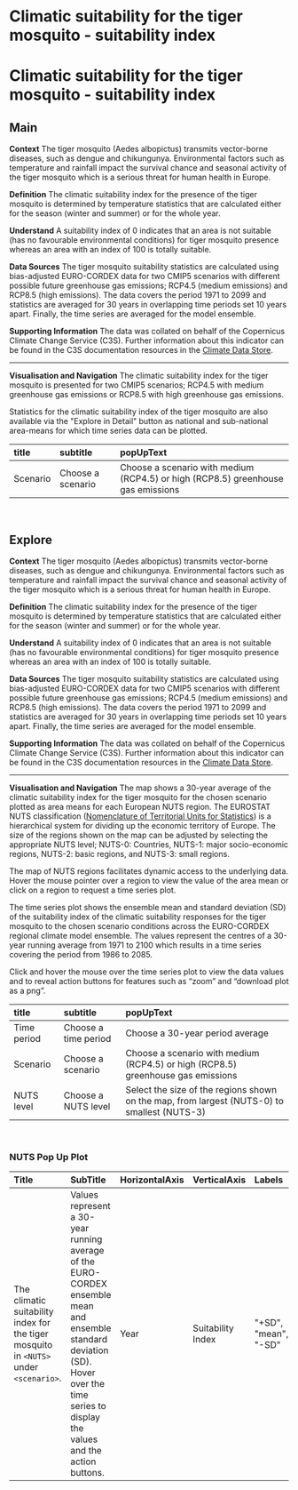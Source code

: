 
Climatic suitability for the tiger mosquito - suitability index
===============================================================

# Climatic suitability for the tiger mosquito - suitability index

## Main


**Context**
The tiger mosquito (Aedes albopictus) transmits vector-borne diseases, such as dengue and chikungunya. Environmental factors such as temperature and rainfall impact the survival chance and seasonal activity of the tiger mosquito which is a serious threat for human health in Europe.

**Definition**
The climatic suitability index for the presence of the tiger mosquito  is determined by temperature statistics that are calculated either for the season (winter and summer) or for the whole year.

**Understand**
A suitability index of 0 indicates that an area is not suitable (has no favourable environmental conditions) for tiger mosquito presence whereas an area with an index of 100 is totally suitable.

**Data Sources**
The tiger mosquito suitability statistics are calculated using bias-adjusted EURO-CORDEX data for two CMIP5 scenarios with different possible future greenhouse gas emissions; RCP4.5 (medium emissions) and RCP8.5 (high emissions). The data covers the period 1971 to 2099 and statistics are averaged for 30 years in overlapping time periods set 10 years apart.  Finally, the time series are averaged for the model ensemble.

**Supporting Information**
The data was collated on behalf of the Copernicus Climate Change Service (C3S).  Further information about this indicator can be found in the C3S documentation resources in the [Climate Data Store](https://cds.climate.copernicus.eu/cdsapp#!/dataset/sis-agroclimatic-indicators?tab=overview).

***

**Visualisation and Navigation**
The climatic suitability index for the tiger mosquito is presented for two CMIP5 scenarios; RCP4.5 with medium greenhouse gas emissions or RCP8.5 with high greenhouse gas emissions.

Statistics for the climatic suitability index of the tiger mosquito are also available via the "Explore in Detail" button as national and sub-national area-means for which time series data can be plotted.  

|title|subtitle|popUpText|
| :--- | :--- | :--- |
|Scenario|Choose a scenario|Choose a scenario with medium (RCP4.5) or high (RCP8.5) greenhouse gas emissions|


<br />  

## Explore


**Context**
The tiger mosquito (Aedes albopictus) transmits vector-borne diseases, such as dengue and chikungunya. Environmental factors such as temperature and rainfall impact the survival chance and seasonal activity of the tiger mosquito which is a serious threat for human health in Europe.

**Definition**
The climatic suitability index for the presence of the tiger mosquito  is determined by temperature statistics that are calculated either for the season (winter and summer) or for the whole year.

**Understand**
A suitability index of 0 indicates that an area is not suitable (has no favourable environmental conditions) for tiger mosquito presence whereas an area with an index of 100 is totally suitable.

**Data Sources**
The tiger mosquito suitability statistics are calculated using bias-adjusted EURO-CORDEX data for two CMIP5 scenarios with different possible future greenhouse gas emissions; RCP4.5 (medium emissions) and RCP8.5 (high emissions). The data covers the period 1971 to 2099 and statistics are averaged for 30 years in overlapping time periods set 10 years apart.  Finally, the time series are averaged for the model ensemble.

**Supporting Information**
The data was collated on behalf of the Copernicus Climate Change Service (C3S).  Further information about this indicator can be found in the C3S documentation resources in the [Climate Data Store](https://cds.climate.copernicus.eu/cdsapp#!/dataset/sis-agroclimatic-indicators?tab=overview).

***

**Visualisation and Navigation**
The map shows a 30-year average of the climatic suitability index for the tiger mosquito for the chosen scenario plotted as area means for each European NUTS region. The EUROSTAT NUTS classification ([Nomenclature of Territorial Units for Statistics](https://ec.europa.eu/eurostat/web/nuts/background)) is a hierarchical system for dividing up the economic territory of Europe. The size of the regions shown on the map can be adjusted by selecting the appropriate NUTS level; NUTS-0: Countries, NUTS-1: major socio-economic regions, NUTS-2: basic regions, and NUTS-3: small regions.

The map of NUTS regions facilitates dynamic access to the underlying data. Hover the mouse pointer over a region to view the value of the area mean or click on a region to request a time series plot.

The time series plot shows the ensemble mean and standard deviation (SD) of the suitability index of the climatic suitability responses for the tiger mosquito to the chosen scenario conditions across the EURO-CORDEX regional climate model ensemble. The values represent the centres of a 30-year running average from 1971 to 2100 which results in a time series covering the period from 1986 to 2085.

Click and hover the mouse over the time series plot to view the data values and to reveal action buttons for features such as “zoom” and “download plot as a png”.  

|title|subtitle |popUpText|
| :--- | :--- | :--- |
|Time period|Choose a time period|Choose a 30-year period average|
|Scenario|Choose a scenario|Choose a scenario with medium (RCP4.5) or high (RCP8.5) greenhouse gas emissions|
|NUTS level|Choose a NUTS level|Select the size of the regions shown on the map, from largest (NUTS-0) to smallest (NUTS-3)|


<br />  

### NUTS Pop Up Plot

|Title|SubTitle|HorizontalAxis|VerticalAxis|Labels|
| :--- | :--- | :--- | :--- | :--- |
|The climatic suitability index for the tiger mosquito in `<NUTS>` under `<scenario>`.|Values represent a 30-year running average of the EURO-CORDEX ensemble mean and ensemble standard deviation (SD). Hover over the time series to display the values and the action buttons.|Year|Suitability Index|"+SD", "mean", "-SD"|
